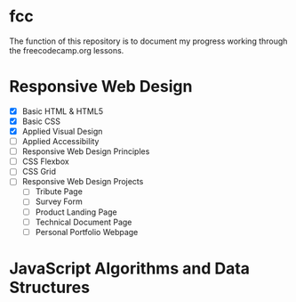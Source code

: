 # fcc
The function of this repository is to document my progress working through the freecodecamp.org lessons.
# Responsive Web Design
- [x] Basic HTML & HTML5
- [x] Basic CSS
- [x] Applied Visual Design
- [ ] Applied Accessibility
- [ ] Responsive Web Design Principles
- [ ] CSS Flexbox
- [ ] CSS Grid
- [ ] Responsive Web Design Projects
  - [ ] Tribute Page
  - [ ] Survey Form
  - [ ] Product Landing Page
  - [ ] Technical Document Page
  - [ ] Personal Portfolio Webpage
  
# JavaScript Algorithms and Data Structures
